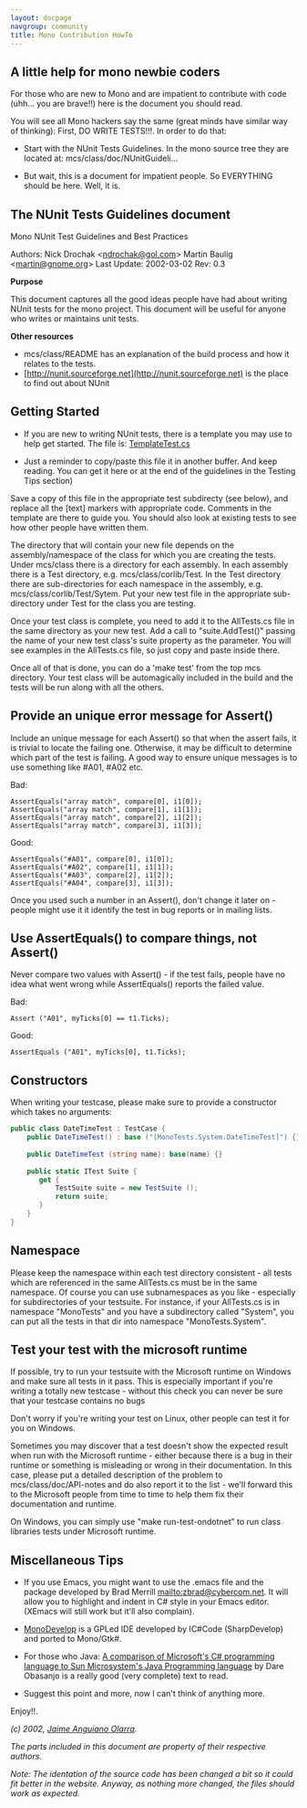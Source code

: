 ```yaml
---
layout: docpage
navgroup: community
title: Mono Contribution HowTo
---
```


A little help for mono newbie coders
------------------------------------

For those who are new to Mono and are impatient to contribute with code (uhh... you are brave!!) here is the document you should read.

You will see all Mono hackers say the same (great minds have similar way of thinking): First, DO WRITE TESTS!!!. In order to do that:

-   Start with the NUnit Tests Guidelines. In the mono source tree they are located at: mcs/class/doc/NUnitGuideli...

-   But wait, this is a document for impatient people. So EVERYTHING should be here. Well, it is.

The NUnit Tests Guidelines document
-----------------------------------

Mono NUnit Test Guidelines and Best Practices

Authors: Nick Drochak \<ndrochak@gol.com\> Martin Baulig \<martin@gnome.org\> Last Update: 2002-03-02 Rev: 0.3

**Purpose**

This document captures all the good ideas people have had about writing NUnit tests for the mono project. This document will be useful for anyone who writes or maintains unit tests.

**Other resources**

-   mcs/class/README has an explanation of the build process and how it relates to the tests.
-   [http://nunit.sourceforge.net](http://nunit.sourceforge.net) is the place to find out about NUnit

Getting Started
---------------

-   If you are new to writing NUnit tests, there is a template you may use to help get started. The file is: [TemplateTest.cs](https://github.com/mono/mono/blob/master/mcs/class/doc/TemplateTest.cs)

-   Just a reminder to copy/paste this file it in another buffer. And keep reading. You can get it here or at the end of the guidelines in the Testing Tips section)

Save a copy of this file in the appropriate test subdirecty (see below), and replace all the [text] markers with appropriate code. Comments in the template are there to guide you. You should also look at existing tests to see how other people have written them.

The directory that will contain your new file depends on the assembly/namespace of the class for which you are creating the tests. Under mcs/class there is a directory for each assembly. In each assembly there is a Test directory, e.g. mcs/class/corlib/Test. In the Test directory there are sub-directories for each namespace in the assembly, e.g. mcs/class/corlib/Test/Sytem. Put your new test file in the appropriate sub-directory under Test for the class you are testing.

Once your test class is complete, you need to add it to the AllTests.cs file in the same directory as your new test. Add a call to "suite.AddTest()" passing the name of your new test class's suite property as the parameter. You will see examples in the AllTests.cs file, so just copy and paste inside there.

Once all of that is done, you can do a 'make test' from the top mcs directory. Your test class will be automagically included in the build and the tests will be run along with all the others.

Provide an unique error message for Assert()
--------------------------------------------

Include an unique message for each Assert() so that when the assert fails, it is trivial to locate the failing one. Otherwise, it may be difficult to determine which part of the test is failing. A good way to ensure unique messages is to use something like \#A01, \#A02 etc.

Bad:

    AssertEquals("array match", compare[0], i1[0]);
    AssertEquals("array match", compare[1], i1[1]);
    AssertEquals("array match", compare[2], i1[2]);
    AssertEquals("array match", compare[3], i1[3]);

Good:

    AssertEquals("#A01", compare[0], i1[0]); 
    AssertEquals("#A02", compare[1], i1[1]); 
    AssertEquals("#A03", compare[2], i1[2]); 
    AssertEquals("#A04", compare[3], i1[3]);

Once you used such a number in an Assert(), don't change it later on - people might use it it identify the test in bug reports or in mailing lists.

Use AssertEquals() to compare things, not Assert()
--------------------------------------------------

Never compare two values with Assert() - if the test fails, people have no idea what went wrong while AssertEquals() reports the failed value.

Bad:

    Assert ("A01", myTicks[0] == t1.Ticks);

Good:

    AssertEquals ("A01", myTicks[0], t1.Ticks);

Constructors
------------

When writing your testcase, please make sure to provide a constructor which takes no arguments:

``` csharp
public class DateTimeTest : TestCase {
    public DateTimeTest() : base ("[MonoTests.System.DateTimeTest]") {} 
 
    public DateTimeTest (string name): base(name) {}
 
    public static ITest Suite {
       get {
           TestSuite suite = new TestSuite (); 
           return suite;
       }
    }
}
```

Namespace
---------

Please keep the namespace within each test directory consistent - all tests which are referenced in the same AllTests.cs must be in the same namespace. Of course you can use subnamespaces as you like - especially for subdirectories of your testsuite. For instance, if your AllTests.cs is in namespace "MonoTests" and you have a subdirectory called "System", you can put all the tests in that dir into namespace "MonoTests.System".

Test your test with the microsoft runtime
-----------------------------------------

If possible, try to run your testsuite with the Microsoft runtime on Windows and make sure all tests in it pass. This is especially important if you're writing a totally new testcase - without this check you can never be sure that your testcase contains no bugs

Don't worry if you're writing your test on Linux, other people can test it for you on Windows.

Sometimes you may discover that a test doesn't show the expected result when run with the Microsoft runtime - either because there is a bug in their runtime or something is misleading or wrong in their documentation. In this case, please put a detailed description of the problem to mcs/class/doc/API-notes and do also report it to the list - we'll forward this to the Microsoft people from time to time to help them fix their documentation and runtime.

On Windows, you can simply use "make run-test-ondotnet" to run class libraries tests under Microsoft runtime.

Miscellaneous Tips
------------------

-   If you use Emacs, you might want to use the .emacs file and the package developed by Brad Merrill [mailto:zbrad@cybercom.net](mailto:zbrad@cybercom.net). It will allow you to highlight and indent in C\# style in your Emacs editor. (XEmacs will still work but it'll also complain).

-   [MonoDevelop](http://monodevelop.com) is a GPLed IDE developed by IC\#Code (SharpDevelop) and ported to Mono/Gtk\#.

-   For those who Java: [A comparison of Microsoft's C\# programming language to Sun Microsystem's Java Programming language](http://www.25hoursaday.com/CsharpVsJava.html) by Dare Obasanjo is a really good (very complete) text to read.

-   Suggest this point and more, now I can't think of anything more.

Enjoy!!.

*(c) 2002, [Jaime Anguiano Olarra](mailto:jaime@geneura.ugr.es).*

*The parts included in this document are property of their respective authors.*

*Note: The identation of the source code has been changed a bit so it could fit better in the website. Anyway, as nothing more changed, the files should work as expected.*

